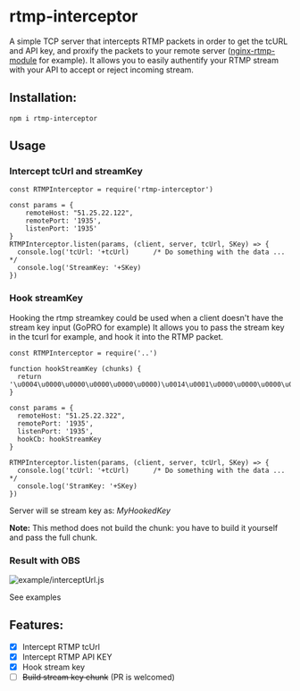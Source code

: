 # rtmp-interceptor

A simple TCP server that intercepts RTMP packets in order to get the tcURL and API key, and proxify the packets to your remote server ([nginx-rtmp-module](https://github.com/arut/nginx-rtmp-module) for example).
It allows you to easily authentify your RTMP stream with your API to accept or reject incoming stream.

## Installation:

    npm i rtmp-interceptor
    
## Usage

### Intercept tcUrl and streamKey

    const RTMPInterceptor = require('rtmp-interceptor')

    const params = {
	    remoteHost: "51.25.22.122",
	    remotePort: '1935',
	    listenPort: '1935'
    }
    RTMPInterceptor.listen(params, (client, server, tcUrl, SKey) => {
      console.log('tcUrl: '+tcUrl)      /* Do something with the data ... */
      console.log('StreamKey: '+SKey)
    })

### Hook streamKey

Hooking the rtmp streamkey could be used when a client doesn't have the stream key input (GoPRO for example)
It allows you to pass the stream key in the tcurl for example, and hook it into the RTMP packet.

```
const RTMPInterceptor = require('..')

function hookStreamKey (chunks) {
  return '\u0004\u0000\u0000\u0000\u0000\u0000)\u0014\u0001\u0000\u0000\u0000\u0002\u0000\u0007publish\u0000@\u0014\u0000\u0000\u0000\u0000\u0000\u0000\u0005\u0002\u0000\u000bMyHookedKey\u0002\u0000\u0004live'
}

const params = {
  remoteHost: "51.25.22.322",
  remotePort: '1935',
  listenPort: '1935',
  hookCb: hookStreamKey
}

RTMPInterceptor.listen(params, (client, server, tcUrl, SKey) => {
  console.log('tcUrl: '+tcUrl)      /* Do something with the data ... */
  console.log('StramKey: '+SKey)
})

```

Server will se stream key as: *MyHookedKey*

**Note:** This method does not build the chunk: you have to build it yourself and pass the full chunk.

### Result with OBS


![example/interceptUrl.js](https://s1.gifyu.com/images/ezgif.com-gif-maker-247b9f721da2a0ccb.gif)

See examples

## Features: 
 - [x] Intercept RTMP tcUrl
 - [x] Intercept RTMP API KEY
 - [x] Hook stream key
 - [ ] ~~Build stream key chunk~~ (PR is welcomed)
